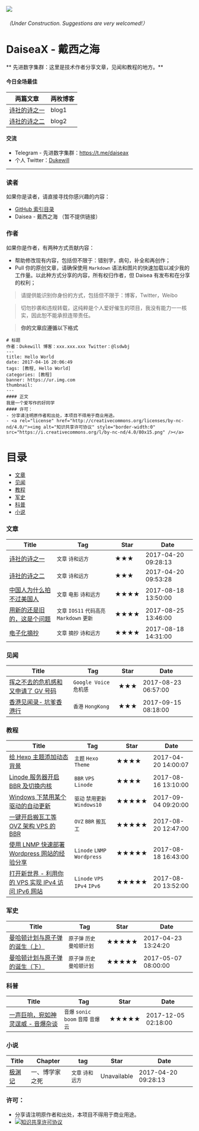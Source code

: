 ![](https://raw.githubusercontent.com/Dukewill/DaiseaX/master/Images/favicon-Green.ico) 
###### （Under Construction. Suggestions are very welcomed!）
# DaiseaX - 戴西之海
** 先进数字集群：这里是技术作者分享文章，见闻和教程的地方。**

#### 今日全场最佳

| 两篇文章 | 两枚博客 |
| ----- | ----- |
| [诗社的诗之一](https://github.com/Dukewill/DaiseaX/blob/master/Posts/2017/201704/poem.md "诗社的诗之一") | blog1 |
| [诗社的诗之二](https://github.com/Dukewill/DaiseaX/blob/master/Posts/2017/201704/poem2.md "诗社的诗之二") | blog2 |

#### 交流
- Telegram - 先进数字集群：https://t.me/daiseax
- 个人 Twitter：[Dukewill](https://twitter.com/lsdwbj "Dukewill")

------------

### 读者
如果你是读者，请直接寻找你感兴趣的内容：

- [GitHub 索引目录](#目录)
- Daisea - 戴西之海 （暂不提供链接）

### 作者
如果你是作者，有两种方式贡献内容：
- 帮助修改现有内容，包括但不限于：错别字，病句，补全和再创作；
- Pull 你的原创文章，请确保使用 `Markdown` 语法和图片的快速加载以减少我的工作量。以此种方式分享的内容，所有权归作者，但 Daisea 有发布和在分享的权利；

> 请提供能识别你身份的方式，包括但不限于：博客，Twitter，Weibo

> 切勿抄袭和违规转载，这纯粹是个人爱好催生的项目，我没有能力一一核实，因此恕不能承担连带责任。

> **你的文章应遵循以下格式**

    # 标题
    作者：Dukewill 博客：xxx.xxx.xxx Twitter：@lsdwbj
    ---
    title: Hello World
    date: 2017-04-16 20:06:49
    tags: [教程, Hello World]
    categories: [教程]
    banner: https://ur.img.com
    thumbnail:
    ---
    #### 正文
    我是一个爱写作的好同学
    #### 许可：
    - 分享请注明原作者和出处，本项目不得用于商业用途。
    - <a rel="license" href="http://creativecommons.org/licenses/by-nc-nd/4.0/"><img alt="知识共享许可协议" style="border-width:0" src="https://i.creativecommons.org/l/by-nc-nd/4.0/80x15.png" /></a>

# 目录

- [文章](#文章)
- [见闻](#见闻)
- [教程](#教程)
- [军史](#军史)
- [科普](#科普)
- [小说](#小说)

### 文章

| Title | Tag | Star | Date |
| ----- | ----- | ----- | ----- |
| [诗社的诗之一](https://github.com/Dukewill/DaiseaX/blob/master/Posts/2017/201704/poem.md "诗社的诗之一") | `文章` `诗和远方` | ★★★ | 2017-04-20 09:28:13 |
| [诗社的诗之二](https://github.com/Dukewill/DaiseaX/blob/master/Posts/2017/201704/poem2.md "诗社的诗之二") | `文章` `诗和远方` | ★★★ | 2017-04-20 09:53:28 |
| [中国人为什么拍不过美国人](https://github.com/Dukewill/DaiseaX/blob/master/Posts/2017/201708/%E4%B8%AD%E5%9B%BD%E4%BA%BA%E4%B8%BA%E4%BB%80%E4%B9%88%E6%8B%8D%E4%B8%8D%E8%BF%87%E7%BE%8E%E5%9B%BD%E4%BA%BA.md "中国人为什么拍不过美国人") | `文章` `电影` `诗和远方` | ★★★★ | 2017-08-18 13:50:00 |
| [用新的还是旧的，这是个问题](https://github.com/Dukewill/DaiseaX/blob/master/Posts/2017/201708/%E7%94%A8%E6%96%B0%E7%9A%84%E8%BF%98%E6%98%AF%E6%97%A7%E7%9A%84%EF%BC%8C%E8%BF%99%E6%98%AF%E4%B8%AA%E9%97%AE%E9%A2%98.md "用新的还是旧的，这是个问题") | `文章` `IOS11` `代码高亮` `Markdown` `更新` | ★★★★ | 2017-08-25 13:46:00 |
| [电子化摘抄](https://github.com/Dukewill/DaiseaX/blob/master/Posts/2017/201708/%E7%94%A8%E6%96%B0%E7%9A%84%E8%BF%98%E6%98%AF%E6%97%A7%E7%9A%84%EF%BC%8C%E8%BF%99%E6%98%AF%E4%B8%AA%E9%97%AE%E9%A2%98.md "用新的还是旧的，这是个问题") | `文章` `摘抄` `诗和远方` | ★★★★ | 2017-08-18 14:31:00 |

### 见闻

| Title | Tag | Star | Date |
| ----- | ----- | ----- | ----- |
| [挥之不去的危机感和又申请了 GV 号码](https://github.com/Dukewill/DaiseaX/blob/master/Posts/2017/201708/%E6%8C%A5%E4%B9%8B%E4%B8%8D%E5%8E%BB%E7%9A%84%E5%8D%B1%E6%9C%BA%E6%84%9F%E5%92%8C%E5%8F%88%E7%94%B3%E8%AF%B7%E4%BA%86%20GV%20%E5%8F%B7%E7%A0%81.md "挥之不去的危机感和又申请了 GV 号码") | `Google Voice` `危机感` | ★★★ | 2017-08-23 06:57:00 |
| [香港见闻录- 坑爹香港行](https://github.com/Dukewill/DaiseaX/blob/master/Posts/2017/201708/%E9%A6%99%E6%B8%AF%E8%A7%81%E9%97%BB%E5%BD%95-%20%E5%9D%91%E7%88%B9%E9%A6%99%E6%B8%AF%E8%A1%8C.md "香港见闻录- 坑爹香港行") | `香港` `HongKong` | ★★★ | 2017-09-15 08:18:00 |

### 教程

| Title | Tag | Star | Date |
| ----- | ----- | ----- | ----- |
| [给 Hexo 主题添加动态背景](https://github.com/Dukewill/DaiseaX/blob/master/Posts/2017/201704/dynamicbackground.md "给 Hexo 主题添加动态背景") | `主题` `Hexo` `Theme` | ★★★★ | 2017-04-20 14:00:07 |
| [Linode 服务器开启 BBR 及切换内核](https://github.com/Dukewill/DaiseaX/blob/master/Posts/2017/201708/Linode%20%E6%9C%8D%E5%8A%A1%E5%99%A8%E5%BC%80%E5%90%AF%20BBR%20%E5%8F%8A%E5%88%87%E6%8D%A2%E5%86%85%E6%A0%B8.md "Linode 服务器开启 BBR 及切换内核") | `BBR` `VPS` `Linode` | ★★★★ | 2017-08-16 13:10:00 |
| [Windows 下禁用某个驱动的自动更新](https://github.com/Dukewill/DaiseaX/blob/master/Posts/2017/201708/Linode%20%E6%9C%8D%E5%8A%A1%E5%99%A8%E5%BC%80%E5%90%AF%20BBR%20%E5%8F%8A%E5%88%87%E6%8D%A2%E5%86%85%E6%A0%B8.md "Linode 服务器开启 BBR 及切换内核") | `驱动` `禁用更新` `Windows10` | ★★★★★ | 2017-09-04 09:20:00 |
| [一键开启搬瓦工等 OVZ 架构 VPS 的 BBR](https://github.com/Dukewill/DaiseaX/blob/master/Posts/2017/201708/%E4%B8%80%E9%94%AE%E5%BC%80%E5%90%AF%E6%90%AC%E7%93%A6%E5%B7%A5%E7%AD%89%20OVZ%20%E6%9E%B6%E6%9E%84%20VPS%20%E7%9A%84%20BBR.md "一键开启搬瓦工等 OVZ 架构 VPS 的 BBR") | `OVZ` `BBR` `搬瓦工` | ★★★★★ | 2017-08-20 12:47:00 |
| [使用 LNMP 快速部署 Wordpress 网站的经验分享](https://github.com/Dukewill/DaiseaX/blob/master/Posts/2017/201708/%E4%B8%80%E9%94%AE%E5%BC%80%E5%90%AF%E6%90%AC%E7%93%A6%E5%B7%A5%E7%AD%89%20OVZ%20%E6%9E%B6%E6%9E%84%20VPS%20%E7%9A%84%20BBR.md "2017-08-18 16:43:00 ") | `Linode` `LNMP` `Wordpress` | ★★★★★ | 2017-08-18 16:43:00 |
| [打开新世界 - 利用你的 VPS 实现 IPv4 访问 IPv6 网站](https://github.com/Dukewill/DaiseaX/blob/master/Posts/2017/201708/%E4%B8%80%E9%94%AE%E5%BC%80%E5%90%AF%E6%90%AC%E7%93%A6%E5%B7%A5%E7%AD%89%20OVZ%20%E6%9E%B6%E6%9E%84%20VPS%20%E7%9A%84%20BBR.md "打开新世界 - 利用你的 VPS 实现 IPv4 访问 IPv6 网站") | `Linode` `VPS` `IPv4` `IPv6` | ★★★★★ | 2017-08-20 13:52:00 |

### 军史

| Title | Tag | Star | Date |
| ----- | ----- | ----- | ----- |
| [曼哈顿计划与原子弹的诞生（上）](https://github.com/Dukewill/DaiseaX/blob/master/Posts/2017/201705/nuclearweapon1.md "曼哈顿计划与原子弹的诞生（上）") | `原子弹` `历史` `曼哈顿计划` | ★★★★★ | 2017-04-23 13:24:20 |
| [曼哈顿计划与原子弹的诞生（下）](https://github.com/Dukewill/DaiseaX/blob/master/Posts/2017/201705/nuclearweapon2.md "曼哈顿计划与原子弹的诞生（下）") | `原子弹` `历史` `曼哈顿计划` | ★★★★★ | 2017-05-07 08:00:00 |

### 科普

| Title | Tag | Star | Date |
| ----- | ----- | ----- | ----- |
| [一声巨响，宛如神灵逞威 - 音爆杂谈](https://github.com/Dukewill/DaiseaX/blob/master/Posts/2017/201712/%E4%B8%80%E5%A3%B0%E5%B7%A8%E5%93%8D%EF%BC%8C%E5%AE%9B%E5%A6%82%E7%A5%9E%E7%81%B5%E9%80%9E%E5%A8%81%20-%20%E9%9F%B3%E7%88%86%E6%9D%82%E8%B0%88.md "一声巨响，宛如神灵逞威 - 音爆杂谈") | `音爆` `sonic boom` `音障` `音爆云` | ★★★★★ | 2017-12-05 02:18:00 |

### 小说

| Title | Chapter | tag | Star | Date |
| ----- | ----- | ----- | ----- | ----- |
| [极渊记](https://notyetready "诗社的诗之一") | 一、博学家之死 | `文章` `诗和远方` | Unavailable | 2017-04-20 09:28:13 |

### 许可：
- 分享请注明原作者和出处，本项目不得用于商业用途。
- <a rel="license" href="http://creativecommons.org/licenses/by-nc-nd/4.0/"><img alt="知识共享许可协议" style="border-width:0" src="https://i.creativecommons.org/l/by-nc-nd/4.0/80x15.png" /></a>
